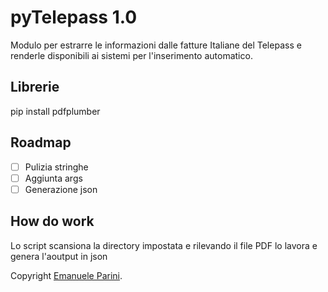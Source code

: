 # pyTelepass 1.0
Modulo per estrarre le informazioni dalle fatture Italiane del Telepass e renderle disponibili ai sistemi per l'inserimento automatico.

## Librerie
pip install pdfplumber

## Roadmap
- [ ] Pulizia stringhe
- [ ] Aggiunta args
- [ ] Generazione json

## How do work
Lo script scansiona la directory impostata e rilevando il file PDF lo lavora e genera l'aoutput in json

Copyright [Emanuele Parini](https://www.linkedin.com/in/emanuele-parini/).
